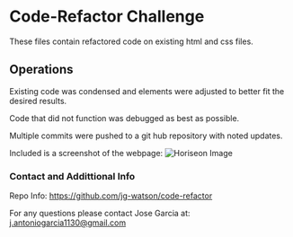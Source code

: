 # Code-Refactor Challenge

These files contain refactored code on existing html and css files.

## Operations

Existing code was condensed and elements were adjusted to better fit the desired results.

Code that did not function was debugged as best as possible.

Multiple commits were pushed to a git hub repository with noted updates. 

Included is a screenshot of the webpage: 
    ![Horiseon Image](./assets/images/challenge1pic.png)

### Contact and Addittional Info

Repo Info: 
https://github.com/jg-watson/code-refactor

For any questions please contact Jose Garcia at:
j.antoniogarcia1130@gmail.com